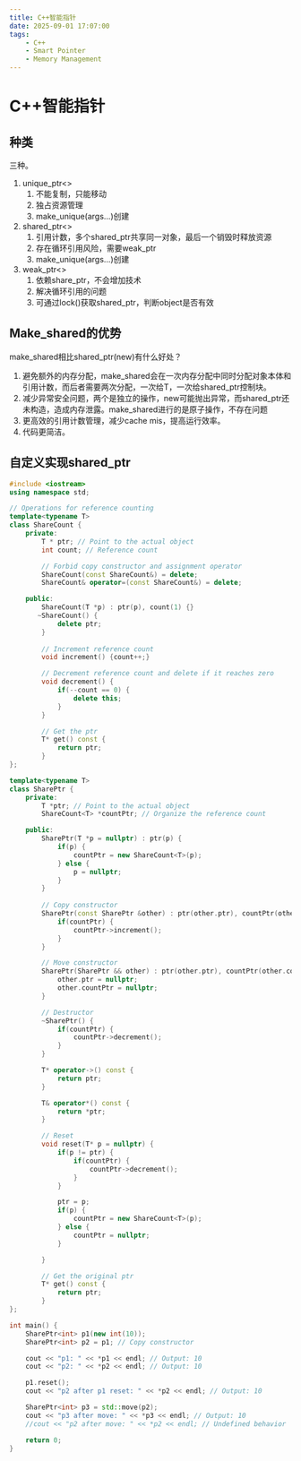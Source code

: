 ```yaml
---
title: C++智能指针
date: 2025-09-01 17:07:00
tags:
    - C++
    - Smart Pointer
    - Memory Management
---
```


# C++智能指针
## 种类
三种。
1. unique_ptr<>
    1. 不能复制，只能移动
    2. 独占资源管理
    3. make_unique<T>(args…)创建
2. shared_ptr<>
    1. 引用计数，多个shared_ptr共享同一对象，最后一个销毁时释放资源
    2. 存在循环引用风险，需要weak_ptr
    3. make_unique<T>(args…)创建
3. weak_ptr<>
    1. 依赖share_ptr，不会增加技术
    2. 解决循环引用的问题
    3. 可通过lock()获取shared_ptr，判断object是否有效

## Make_shared的优势
make_shared相比shared_ptr<T>(new)有什么好处？
1. 避免额外的内存分配，make_shared会在一次内存分配中同时分配对象本体和引用计数，而后者需要两次分配，一次给T，一次给shared_ptr控制块。
2. 减少异常安全问题，两个是独立的操作，new可能抛出异常，而shared_ptr还未构造，造成内存泄露。make_shared进行的是原子操作，不存在问题
3. 更高效的引用计数管理，减少cache mis，提高运行效率。
4. 代码更简洁。



## 自定义实现shared_ptr
```cpp
#include <iostream>
using namespace std;

// Operations for reference counting
template<typename T>
class ShareCount {
    private:
        T * ptr; // Point to the actual object
        int count; // Reference count

        // Forbid copy constructor and assignment operator
        ShareCount(const ShareCount&) = delete;
        ShareCount& operator=(const ShareCount&) = delete;

    public:
        ShareCount(T *p) : ptr(p), count(1) {}
       ~ShareCount() {
            delete ptr;
        }
         
        // Increment reference count
        void increment() {count++;}

        // Decrement reference count and delete if it reaches zero
        void decrement() {
            if(--count == 0) {
                delete this;
            }
        }

        // Get the ptr
        T* get() const {
            return ptr;
        }
};

template<typename T>
class SharePtr {
    private:
        T *ptr; // Point to the actual object
        ShareCount<T> *countPtr; // Organize the reference count

    public:
        SharePtr(T *p = nullptr) : ptr(p) {
            if(p) {
                countPtr = new ShareCount<T>(p);
            } else {
                p = nullptr;
            }
        }
        
        // Copy constructor
        SharePtr(const SharePtr &other) : ptr(other.ptr), countPtr(other.countPtr) {
            if(countPtr) {
                countPtr->increment();
            }
        }

        // Move constructor
        SharePtr(SharePtr && other) : ptr(other.ptr), countPtr(other.countPtr) {
            other.ptr = nullptr;
            other.countPtr = nullptr;
        }

        // Destructor
        ~SharePtr() {
            if(countPtr) {
                countPtr->decrement();
            }
        }

        T* operator->() const {
            return ptr;
        }

        T& operator*() const {
            return *ptr;
        }

        // Reset
        void reset(T* p = nullptr) {
            if(p != ptr) {
                if(countPtr) {
                    countPtr->decrement();
                }
            }

            ptr = p;
            if(p) {
                countPtr = new ShareCount<T>(p);
            } else {
                countPtr = nullptr;
            }

        }

        // Get the original ptr
        T* get() const {
            return ptr;
        }
};

int main() {
    SharePtr<int> p1(new int(10));
    SharePtr<int> p2 = p1; // Copy constructor

    cout << "p1: " << *p1 << endl; // Output: 10
    cout << "p2: " << *p2 << endl; // Output: 10

    p1.reset();
    cout << "p2 after p1 reset: " << *p2 << endl; // Output: 10

    SharePtr<int> p3 = std::move(p2);
    cout << "p3 after move: " << *p3 << endl; // Output: 10
    //cout << "p2 after move: " << *p2 << endl; // Undefined behavior

    return 0;
}
```